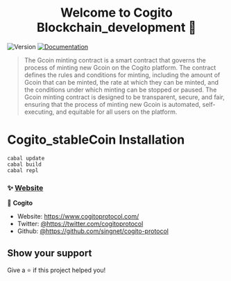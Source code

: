 <h1 align="center">Welcome to Cogito Blockchain_development 👋</h1>
<p>
  <img alt="Version" src="https://img.shields.io/badge/version-1.0.0-blue.svg?cacheSeconds=2592000" />
  <a href="https://cogito-protocol-1.gitbook.io/cogito-whitepaper/" target="_blank">
    <img alt="Documentation" src="https://img.shields.io/badge/documentation-yes-brightgreen.svg" />
  </a>
</p>

> The Gcoin minting contract is a smart contract that governs the process of minting new Gcoin on the Cogito platform. The contract defines the rules and conditions for minting, including the amount of Gcoin that can be minted, the rate at which they can be minted, and the conditions under which minting can be stopped or paused. The Gcoin minting contract is designed to be transparent, secure, and fair, ensuring that the process of minting new Gcoin is automated, self-executing, and equitable for all users on the platform.

# Cogito_stableCoin Installation 
```command 
cabal update
cabal build
cabal repl
```
### ✨ [Website](https://www.cogitoprotocol.com/)


👤 **Cogito**

* Website: https://www.cogitoprotocol.com/
* Twitter: [@https:\/\/twitter.com\/cogitoprotocol](https://twitter.com/https:\/\/twitter.com\/cogitoprotocol)
* Github: [@https:\/\/github.com\/singnet\/cogito-protocol](https://github.com/https:\/\/github.com\/singnet\/cogito-protocol)

## Show your support

Give a ⭐️ if this project helped you!

